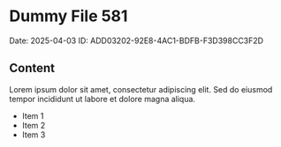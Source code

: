# Dummy File 581

Date: 2025-04-03
ID: ADD03202-92E8-4AC1-BDFB-F3D398CC3F2D

## Content

Lorem ipsum dolor sit amet, consectetur adipiscing elit.
Sed do eiusmod tempor incididunt ut labore et dolore magna aliqua.

* Item 1
* Item 2
* Item 3

